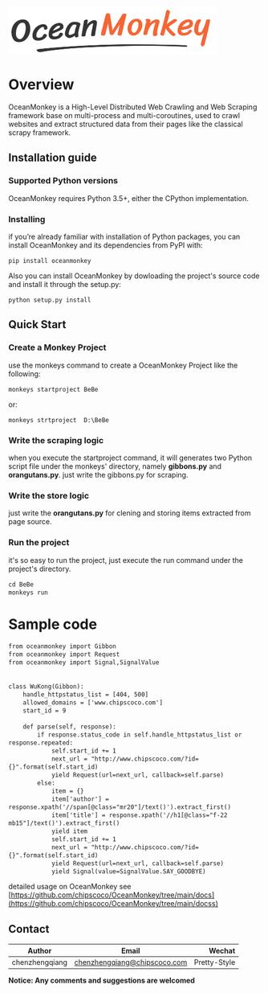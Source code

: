 <img src="https://github.com/chipscoco/OceanMonkey/blob/main/artwork/logo.jpg">
   

Overview
========

OceanMonkey is a High-Level Distributed Web Crawling and Web Scraping framework base on multi-process and multi-coroutines, used to
crawl websites and extract structured data from their pages like the classical scrapy framework.

## Installation guide

### Supported Python versions

OceanMonkey requires Python 3.5+, either the CPython implementation.

### Installing
if you’re already familiar with installation of Python packages, you can install OceanMonkey and its dependencies from PyPI with:

    pip install oceanmonkey

Also you can install OceanMonkey by dowloading the project's source code and install it through the setup.py:
    
    python setup.py install

## Quick Start

### Create a Monkey Project
use the monkeys command to create a OceanMonkey Project like the following:
  
    monkeys startproject BeBe
or:

    monkeys strtproject  D:\BeBe
    
### Write the scraping logic
when you execute the startproject command, it will generates two Python script file under the monkeys' directory,
namely **gibbons.py** and **orangutans.py**. just write the gibbons.py for scraping.

### Write the store logic
just write the **orangutans.py** for clening and storing items extracted from page source.

### Run the project
it's so easy to run the project, just execute the run command under the project's directory.

    cd BeBe
    monkeys run
    
# Sample code 
```
from oceanmonkey import Gibbon
from oceanmonkey import Request
from oceanmonkey import Signal,SignalValue


class WuKong(Gibbon):
    handle_httpstatus_list = [404, 500]
    allowed_domains = ['www.chipscoco.com']
    start_id = 9

    def parse(self, response):
        if response.status_code in self.handle_httpstatus_list or response.repeated:
            self.start_id += 1
            next_url = "http://www.chipscoco.com/?id={}".format(self.start_id)
            yield Request(url=next_url, callback=self.parse)
        else:
            item = {}
            item['author'] = response.xpath('//span[@class="mr20"]/text()').extract_first()
            item['title'] = response.xpath('//h1[@class="f-22 mb15"]/text()').extract_first()
            yield item
            self.start_id += 1
            next_url = "http://www.chipscoco.com/?id={}".format(self.start_id)
            yield Request(url=next_url, callback=self.parse)
            yield Signal(value=SignalValue.SAY_GOODBYE)
```
detailed usage on OceanMonkey see [https://github.com/chipscoco/OceanMonkey/tree/main/docs](https://github.com/chipscoco/OceanMonkey/tree/main/docss)

## Contact

|Author          | Email            | Wechat      |
| ---------------|:----------------:| -----------:|
| chenzhengqiang | chenzhengqiang@chipscoco.com | Pretty-Style |

**Notice:  Any comments and suggestions are welcomed**
